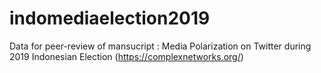 # indomediaelection2019
Data  for peer-review of mansucript  : Media Polarization on Twitter during 2019 Indonesian Election (https://complexnetworks.org/)
